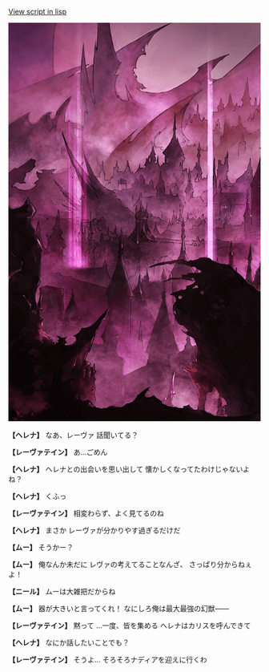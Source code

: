 [View script in lisp](../scripts/100211160.txt)

![300_devil_daytime03.png](../images/backgrounds/300_devil_daytime03.png)

**【ヘレナ】**
なあ、レーヴァ
話聞いてる？

**【レーヴァテイン】**
あ…ごめん

**【ヘレナ】**
ヘレナとの出会いを思い出して
懐かしくなってたわけじゃないよね？

**【ヘレナ】**
くふっ

**【レーヴァテイン】**
相変わらず、よく見てるのね

**【ヘレナ】**
まさか
レーヴァが分かりやす過ぎるだけだ

**【ムー】**
そうかー？

**【ムー】**
俺なんか未だに
レヴァの考えてることなんざ、
さっぱり分からねぇよ！

**【ニール】**
ムーは大雑把だからね

**【ムー】**
器が大きいと言ってくれ！
なにしろ俺は最大最強の幻獣――

**【レーヴァテイン】**
黙って
…一度、皆を集める
ヘレナはカリスを呼んできて

**【ヘレナ】**
なにか話したいことでも？

**【レーヴァテイン】**
そうよ…
そろそろナディアを迎えに行くわ